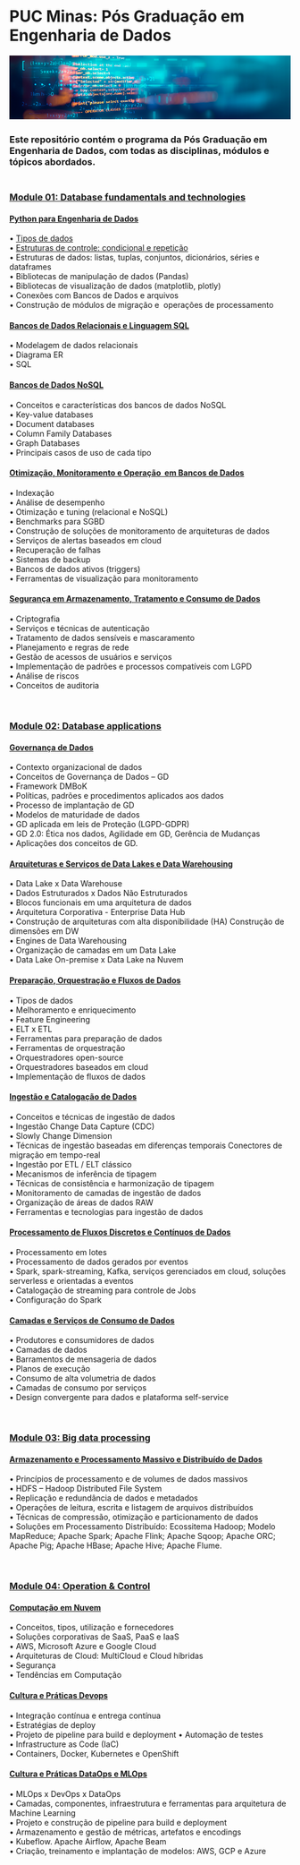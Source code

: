 # **PUC Minas: Pós Graduação em Engenharia de Dados**

<p align="center">
    <img src="https://github.com/Adrianogvs/014-Pos-Graduacao-Engenharia-de-Dados/blob/main/image/informatica-e-tecnologia3.png" alt="Exemplo de imagem">
</p>



### **Este repositório contém o programa da Pós Graduação em Engenharia de Dados, com todas as disciplinas, módulos e tópicos abordados.**<br></br>

<p></p>
<p></p>
<p></p>

### **[Module 01: Database fundamentals and technologies](https://github.com/Adrianogvs/014-Pos-Graduacao-Engenharia-de-Dados/tree/main/repos/Module%2001%20%20Database%20fundamentals%20and%20technologies)**
####	[Python para Engenharia de Dados](https://github.com/Adrianogvs/014-Pos-Graduacao-Engenharia-de-Dados/tree/main/repos/Module%2001%20%20Database%20fundamentals%20and%20technologies/001-Python%20para%20Engenharia%20de%20Dados) <br> 
• 	[Tipos de dados](https://github.com/Adrianogvs/014-Pos-Graduacao-Engenharia-de-Dados/blob/main/repos/Module%2001%20%20Database%20fundamentals%20and%20technologies/001-Python%20para%20Engenharia%20de%20Dados/Unidade-1/001%20-%20Tipos%20de%20dados.ipynb)	<br>
• 	[Estruturas de controle: condicional e repetição](https://github.com/Adrianogvs/014-Pos-Graduacao-Engenharia-de-Dados/blob/main/repos/Module%2001%20%20Database%20fundamentals%20and%20technologies/001-Python%20para%20Engenharia%20de%20Dados/Unidade-1/002%20-%20Estruturas%20de%20controle%20condicional%20e%20repeti%C3%A7%C3%A3o.ipynb)	<br>
• 	Estruturas de dados: listas, tuplas, conjuntos, dicionários, séries e dataframes	<br>
• 	Bibliotecas de manipulação de dados (Pandas)	<br>
• 	Bibliotecas de visualização de dados (matplotlib, plotly)	<br>
• 	Conexões com Bancos de Dados e arquivos	<br>
• 	Construção de módulos de migração e  operações de processamento	<br>
<p></p>

####	[Bancos de Dados Relacionais e Linguagem SQL](https://github.com/Adrianogvs/014-Pos-Graduacao-Engenharia-de-Dados/tree/main/repos/Module%2001%20%20Database%20fundamentals%20and%20technologies/002-Bancos%20de%20Dados%20Relacionais%20e%20Linguagem%20SQL)
• 	Modelagem de dados relacionais  	<br>
• 	Diagrama ER	<br>
• 	SQL	<br>
<p></p>

####	[Bancos de Dados NoSQL](https://github.com/Adrianogvs/014-Pos-Graduacao-Engenharia-de-Dados/tree/main/repos/Module%2001%20%20Database%20fundamentals%20and%20technologies/003-Bancos%20de%20Dados%20NoSQL)	<br>
• 	Conceitos e características dos bancos de dados NoSQL	<br>
• 	Key-value databases	<br>
• 	Document databases	<br>
• 	Column Family Databases	<br>
• 	Graph Databases	<br>
• 	Principais casos de uso de cada tipo	<br>
<p></p>

####	[Otimização, Monitoramento e Operação  em Bancos de Dados](https://github.com/Adrianogvs/014-Pos-Graduacao-Engenharia-de-Dados/tree/main/repos/Module%2001%20%20Database%20fundamentals%20and%20technologies/004-Otimiza%C3%A7%C3%A3o%2C%20Monitoramento%20e%20Opera%C3%A7%C3%A3o%20%20em%20Bancos%20de%20Dados)	<br>
• 	Indexação	<br>
• 	Análise de desempenho	<br>
• 	Otimização e tuning (relacional e NoSQL)	<br>
• 	Benchmarks para SGBD	<br>
• 	Construção de soluções de monitoramento de arquiteturas de dados	<br>
• 	Serviços de alertas baseados em cloud	<br>
• 	Recuperação de falhas	<br>
• 	Sistemas de backup	<br>
• 	Bancos de dados ativos (triggers)	<br>
• 	Ferramentas de visualização para monitoramento	<br>
<p></p>

####	[Segurança em Armazenamento, Tratamento e Consumo de Dados](https://github.com/Adrianogvs/014-Pos-Graduacao-Engenharia-de-Dados/tree/main/repos/Module%2001%20%20Database%20fundamentals%20and%20technologies/005-Seguran%C3%A7a%20em%20Armazenamento%2C%20Tratamento%20e%20Consumo%20de%20Dados)	<br>
• 	Criptografia	<br>
• 	Serviços e técnicas de autenticação	<br>
• 	Tratamento de dados sensíveis e mascaramento	<br>
• 	Planejamento e regras de rede	<br>
• 	Gestão de acessos de usuários e serviços	<br>
• 	Implementação de padrões e processos compatíveis com LGPD	<br>
• 	Análise de riscos	<br>
• 	Conceitos de auditoria	<br>
<p></p><br>

### **[Module 02:  Database applications](https://github.com/Adrianogvs/014-Pos-Graduacao-Engenharia-de-Dados/tree/main/repos/Module%2002%20%20Database%20applications)**
####	[Governança de Dados](https://github.com/Adrianogvs/014-Pos-Graduacao-Engenharia-de-Dados/tree/main/repos/Module%2002%20%20Database%20applications/001-Governan%C3%A7a%20de%20Dados)	<br>
• 	Contexto organizacional de dados	<br>
• 	Conceitos de Governança de Dados – GD	<br>
• 	Framework DMBoK	<br>
• 	Políticas, padrões e procedimentos aplicados aos dados	<br>
• 	Processo de implantação de GD	<br>
• 	Modelos de maturidade de dados	<br>
• 	GD aplicada em leis de Proteção (LGPD-GDPR)	<br>
• 	GD 2.0: Ética nos dados, Agilidade em GD, Gerência de Mudanças	<br>
• 	Aplicações dos conceitos de GD.	<br>
<p></p>	

####	[Arquiteturas e Serviços de Data Lakes e Data Warehousing](https://github.com/Adrianogvs/014-Pos-Graduacao-Engenharia-de-Dados/tree/main/repos/Module%2002%20%20Database%20applications/002-Arquiteturas%20e%20Servi%C3%A7os%20de%20Data%20Lakes%20e%20Data%20Warehousing)	<br>
• 	Data Lake x Data Warehouse	<br>
• 	Dados Estruturados x Dados Não Estruturados	<br>
• 	Blocos funcionais em uma arquitetura de dados	<br>
• 	Arquitetura Corporativa - Enterprise Data Hub	<br>
• 	Construção de arquiteturas com alta disponibilidade (HA) Construção de dimensões em DW	<br>
• 	Engines de Data Warehousing	<br>
• 	Organização de camadas em um Data Lake	<br>
• 	Data Lake On-premise x Data Lake na Nuvem	<br>
<p></p>	

####	[Preparação, Orquestração e Fluxos de Dados](https://github.com/Adrianogvs/014-Pos-Graduacao-Engenharia-de-Dados/tree/main/repos/Module%2002%20%20Database%20applications/003-Prepara%C3%A7%C3%A3o%2C%20Orquestra%C3%A7%C3%A3o%20e%20Fluxos%20de%20Dados) 	<br>
• 	Tipos de dados	<br>
• 	Melhoramento e enriquecimento	<br>
• 	Feature Engineering	<br>
• 	ELT x ETL	<br>
• 	Ferramentas para preparação de dados	<br>
• 	Ferramentas de orquestração	<br>
• 	Orquestradores open-source	<br>
• 	Orquestradores baseados em cloud	<br>
• 	Implementação de fluxos de dados 	<br>
<p></p>	

####	[Ingestão e Catalogação de Dados](https://github.com/Adrianogvs/014-Pos-Graduacao-Engenharia-de-Dados/tree/main/repos/Module%2002%20%20Database%20applications/004-Ingest%C3%A3o%20e%20Cataloga%C3%A7%C3%A3o%20de%20Dados)	<br>
• 	Conceitos e técnicas de ingestão de dados	<br>
• 	Ingestão Change Data Capture (CDC)	<br>
• 	Slowly Change Dimension	<br>
• 	Técnicas de ingestão baseadas em diferenças temporais Conectores de migração em tempo-real	<br>
• 	Ingestão por ETL / ELT clássico	<br>
• 	Mecanismos de inferência de tipagem	<br>
• 	Técnicas de consistência e harmonização de tipagem	<br>
• 	Monitoramento de camadas de ingestão de dados	<br>
• 	Organização de áreas de dados RAW	<br>
• 	Ferramentas e tecnologias para ingestão de dados	<br>
<p></p>	

####	[Processamento de Fluxos Discretos e Contínuos de Dados](https://github.com/Adrianogvs/014-Pos-Graduacao-Engenharia-de-Dados/tree/main/repos/Module%2002%20%20Database%20applications/005-Processamento%20de%20Fluxos%20Discretos%20e%20Cont%C3%ADnuos%20de%20Dados)	<br>
• 	Processamento em lotes	<br>
• 	Processamento de dados gerados por eventos	<br>
• 	Spark, spark-streaming, Kafka, serviços gerenciados em cloud, soluções serverless e orientadas a eventos	<br>
• 	Catalogação de streaming para controle de Jobs	<br>
• 	Configuração do Spark	<br>
<p></p>	

####	[Camadas e Serviços de Consumo de Dados](https://github.com/Adrianogvs/014-Pos-Graduacao-Engenharia-de-Dados/tree/main/repos/Module%2002%20%20Database%20applications/006-Camadas%20e%20Servi%C3%A7os%20de%20Consumo%20de%20Dados)	<br>
• 	Produtores e consumidores de dados	<br>
• 	Camadas de dados	<br>
• 	Barramentos de mensageria de dados	<br>
• 	Planos de execução	<br>
• 	Consumo de alta volumetria de dados	<br>
• 	Camadas de consumo por serviços	<br>
• 	Design convergente para dados e plataforma self-service	<br>
<p></p><br>


### **[Module 03: Big data processing](https://github.com/Adrianogvs/014-Pos-Graduacao-Engenharia-de-Dados/tree/main/repos/Module%2003%20Big%20data%20processing/)**
####	[Armazenamento e Processamento Massivo e Distribuído de Dados](https://github.com/Adrianogvs/014-Pos-Graduacao-Engenharia-de-Dados/tree/main/repos/Module%2003%20Big%20data%20processing/001-Armazenamento%20e%20Processamento%20Massivo%20e%20Distribu%C3%ADdo%20de%20Dados)	<br>
• 	Princípios de processamento e de volumes de dados massivos	<br>
• 	HDFS – Hadoop Distributed File System	<br>
• 	Replicação e redundância de dados e metadados	<br>
• 	Operações de leitura, escrita e listagem de arquivos distribuídos	<br>
• 	Técnicas de compressão, otimização e particionamento de dados	<br>
• 	Soluções em Processamento Distribuído: Ecossitema Hadoop; Modelo MapReduce; Apache Spark; Apache Flink; Apache Sqoop; Apache ORC; Apache Pig; Apache HBase; Apache Hive; Apache Flume.	<br>
<p></p><br>

### **[Module 04: Operation & Control](https://github.com/Adrianogvs/014-Pos-Graduacao-Engenharia-de-Dados/tree/main/repos/Module%2004%20Operation%20%26%20Control)**
####	[Computação em Nuvem](https://github.com/Adrianogvs/014-Pos-Graduacao-Engenharia-de-Dados/tree/main/repos/Module%2004%20Operation%20%26%20Control/001-Computa%C3%A7%C3%A3o%20em%20Nuvem)<br>
• 	Conceitos, tipos, utilização e fornecedores	<br>
• 	Soluções corporativas de SaaS, PaaS e IaaS	<br>
• 	AWS, Microsoft Azure e Google Cloud	<br>
• 	Arquiteturas de Cloud: MultiCloud e Cloud híbridas	<br>
• 	Segurança	<br>
• 	Tendências em Computação	<br>
<p></p> 

####	[Cultura e Práticas Devops](https://github.com/Adrianogvs/014-Pos-Graduacao-Engenharia-de-Dados/tree/main/repos/Module%2004%20Operation%20%26%20Control/002-Cultura%20e%20Pr%C3%A1ticas%20Devops)	<br>
• 	Integração contínua e entrega contínua	<br>
• 	Estratégias de deploy	<br>
• 	Projeto de pipeline para build e deployment	
• 	Automação de testes	<br>
• 	Infrastructure as Code (IaC)	<br>
• 	Containers, Docker, Kubernetes e OpenShift	<br>
<p></p> 

####	[Cultura e Práticas DataOps e MLOps](https://github.com/Adrianogvs/014-Pos-Graduacao-Engenharia-de-Dados/tree/main/repos/Module%2004%20Operation%20%26%20Control/003-Cultura%20e%20Pr%C3%A1ticas%20DataOps%20e%20MLOps)	<br>
• 	MLOps x DevOps x DataOps	<br>
• 	Camadas, componentes, infraestrutura e ferramentas para arquitetura de Machine Learning	<br>
• 	Projeto e construção de pipeline para build e deployment	<br>
• 	Armazenamento e gestão de métricas, artefatos e encodings	<br>
• 	Kubeflow. Apache Airflow, Apache Beam 	<br>
• 	Criação, treinamento e implantação de modelos: AWS, GCP e Azure	<br>
<p></p><br>
